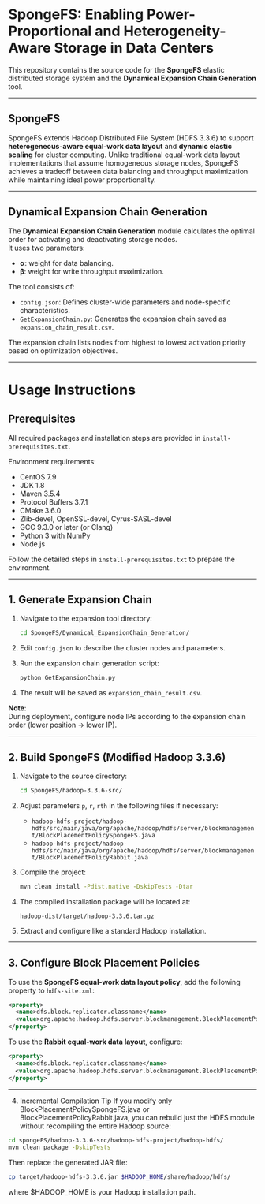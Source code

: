 # SpongeFS: Enabling Power-Proportional and Heterogeneity-Aware Storage in Data Centers

This repository contains the source code for the **SpongeFS** elastic distributed storage system and the **Dynamical Expansion Chain Generation** tool.

---

## SpongeFS

SpongeFS extends Hadoop Distributed File System (HDFS 3.3.6) to support **heterogeneous-aware equal-work data layout** and **dynamic elastic scaling** for cluster computing. Unlike traditional equal-work data layout implementations that assume homogeneous storage nodes, SpongeFS achieves a tradeoff between data balancing and throughput maximization while maintaining ideal power proportionality.

---

## Dynamical Expansion Chain Generation

The **Dynamical Expansion Chain Generation** module calculates the optimal order for activating and deactivating storage nodes.  
It uses two parameters:
- **α**: weight for data balancing.
- **β**: weight for write throughput maximization.

The tool consists of:
- `config.json`: Defines cluster-wide parameters and node-specific characteristics.
- `GetExpansionChain.py`: Generates the expansion chain saved as `expansion_chain_result.csv`.

The expansion chain lists nodes from highest to lowest activation priority based on optimization objectives.

---

# Usage Instructions

## Prerequisites

All required packages and installation steps are provided in `install-prerequisites.txt`.

Environment requirements:
- CentOS 7.9
- JDK 1.8
- Maven 3.5.4
- Protocol Buffers 3.7.1
- CMake 3.6.0
- Zlib-devel, OpenSSL-devel, Cyrus-SASL-devel
- GCC 9.3.0 or later (or Clang)
- Python 3 with NumPy
- Node.js

Follow the detailed steps in `install-prerequisites.txt` to prepare the environment.

---

## 1. Generate Expansion Chain

1. Navigate to the expansion tool directory:
    ```bash
    cd SpongeFS/Dynamical_ExpansionChain_Generation/
    ```

2. Edit `config.json` to describe the cluster nodes and parameters.

3. Run the expansion chain generation script:
    ```bash
    python GetExpansionChain.py
    ```

4. The result will be saved as `expansion_chain_result.csv`.

**Note**:  
During deployment, configure node IPs according to the expansion chain order (lower position → lower IP).

---

## 2. Build SpongeFS (Modified Hadoop 3.3.6)

1. Navigate to the source directory:
    ```bash
    cd SpongeFS/hadoop-3.3.6-src/
    ```

2. Adjust parameters `p`, `r`, `rth` in the following files if necessary:
    - `hadoop-hdfs-project/hadoop-hdfs/src/main/java/org/apache/hadoop/hdfs/server/blockmanagement/BlockPlacementPolicySpongeFS.java`
    - `hadoop-hdfs-project/hadoop-hdfs/src/main/java/org/apache/hadoop/hdfs/server/blockmanagement/BlockPlacementPolicyRabbit.java`

3. Compile the project:
    ```bash
    mvn clean install -Pdist,native -DskipTests -Dtar
    ```

4. The compiled installation package will be located at:
    ```
    hadoop-dist/target/hadoop-3.3.6.tar.gz
    ```

5. Extract and configure like a standard Hadoop installation.

---

## 3. Configure Block Placement Policies

To use the **SpongeFS equal-work data layout policy**, add the following property to `hdfs-site.xml`:

```xml
<property>
  <name>dfs.block.replicator.classname</name>
  <value>org.apache.hadoop.hdfs.server.blockmanagement.BlockPlacementPolicySpongeFS</value>
</property>
```
To use the **Rabbit equal-work data layout**, configure:
```xml
<property>
  <name>dfs.block.replicator.classname</name>
  <value>org.apache.hadoop.hdfs.server.blockmanagement.BlockPlacementPolicyRabbit</value>
</property>
```

---

4. Incremental Compilation Tip
If you modify only BlockPlacementPolicySpongeFS.java or BlockPlacementPolicyRabbit.java, you can rebuild just the HDFS module without recompiling the entire Hadoop source:

```bash
cd spongeFS/hadoop-3.3.6-src/hadoop-hdfs-project/hadoop-hdfs/
mvn clean package -DskipTests
```

Then replace the generated JAR file:

```bash
cp target/hadoop-hdfs-3.3.6.jar $HADOOP_HOME/share/hadoop/hdfs/
```
where $HADOOP_HOME is your Hadoop installation path.


